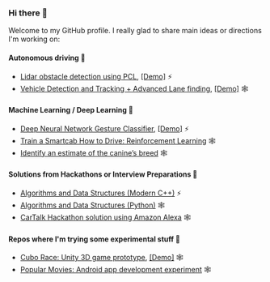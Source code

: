 ### Hi there 👋

Welcome to my GitHub profile. I really glad to share main ideas or directions I'm working on:

#### Autonomous driving 🚗

* [Lidar obstacle detection using PCL](https://github.com/olpotkin/Lidar-Obstacle-Detection), [[Demo]](https://www.youtube.com/watch?v=vvIn1Js49oA) ⚡
* [Vehicle Detection and Tracking + Advanced Lane finding](https://github.com/olpotkin/Vehicle-Detection), [[Demo]](https://www.youtube.com/watch?v=nrLscZvDLdo) 🕸

#### Machine Learning / Deep Learning 🧠

* [Deep Neural Network Gesture Classifier](https://github.com/olpotkin/DNN-Gesture-Classifier), [[Demo]](https://www.youtube.com/watch?v=zmCqylqOvXY) ⚡
* [Train a Smartcab How to Drive: Reinforcement Learning](https://github.com/olpotkin/Smartcab-RL-Agent) 🕸
* [Identify an estimate of the canine’s breed](https://github.com/olpotkin/dog-project) 🕸

#### Solutions from Hackathons or Interview Preparations 🛶

* [Algorithms and Data Structures (Modern C++)](https://github.com/olpotkin/ds_and_algos_modern_cpp) ⚡
* [Algorithms and Data Structures (Python)](https://github.com/olpotkin/algorithms-and-data-structures) 🕸
* [CarTalk Hackathon solution using Amazon Alexa](https://github.com/olpotkin/CarTalkHack-Luxoft) 🕸

#### Repos where I'm trying some experimental stuff 🧪

* [Cubo Race: Unity 3D game prototype](https://github.com/olpotkin/unity-game-prototype-one), [[Demo]](https://www.youtube.com/watch?v=Z032TSN2Eyg) 🕸
* [Popular Movies: Android app development experiment](https://github.com/olpotkin/Popular-Movies-App) 🕸


<!--
It is is a ✨ _special_ ✨ repository because its `README.md` (this file) appears on your GitHub profile.

Here are some ideas to get you started:

- 🔭 I’m currently working on ...
- 🌱 I’m currently learning ...
- 👯 I’m looking to collaborate on ...
- 🤔 I’m looking for help with ...
- 💬 Ask me about ...
- 📫 How to reach me: ...
- 😄 Pronouns: ...
- ⚡ Fun fact: ...
-->
